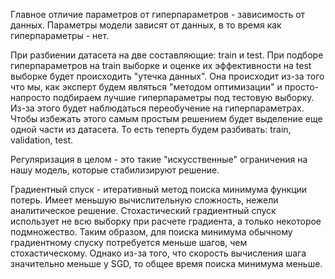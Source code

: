 Главное отличие параметров от гиперпараметров - зависимость от данных.
Параметры модели зависят от данных, в то время как гиперпараметры - нет.

При разбиении датасета на две составляющие: train и test.
При подборе гиперпараметров на train выборке и оценке их эффективности на test выборке будет происходить "утечка данных". Она происходит из-за того что мы, как эксперт будем являться "методом оптимизации" и просто-напросто подбираем лучшие гиперпараметры под тестовую выборку. Из-за этого будет наблюдаться переобучение на гиперпараметрах.
Чтобы избежать этого самым простым решением будет выделение еще одной части из датасета.
То есть теперть будем разбивать: train, validation, test.

Регуляризация в целом - это такие "искусственные" ограничения на нашу модель, которые стабилизируют решение.

Градиентный спуск - итеративный метод поиска минимума функции потерь. Имеет меньшую вычислительную сложность, нежели аналитическое решение. Стохастический градиентный спуск использует не всю выборку при расчете градиента, а только некоторое подмножество. Таким образом, для поиска минимума обычному градиентному спуску потребуется меньше шагов, чем стохастическому. Однако из-за того, что скорость вычисления шага значительно меньше у SGD, то общее время поиска минимума меньше.